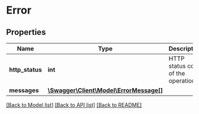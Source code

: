# Error

## Properties
Name | Type | Description | Notes
------------ | ------------- | ------------- | -------------
**http_status** | **int** | HTTP status code of the operation | [optional] 
**messages** | [**\Swagger\Client\Model\ErrorMessage[]**](ErrorMessage.md) |  | [optional] 

[[Back to Model list]](../README.md#documentation-for-models) [[Back to API list]](../README.md#documentation-for-api-endpoints) [[Back to README]](../README.md)


